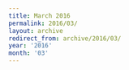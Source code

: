 ```yaml
---
title: March 2016
permalink: 2016/03/
layout: archive
redirect_from: archive/2016/03/
year: '2016'
month: '03'
---
```


